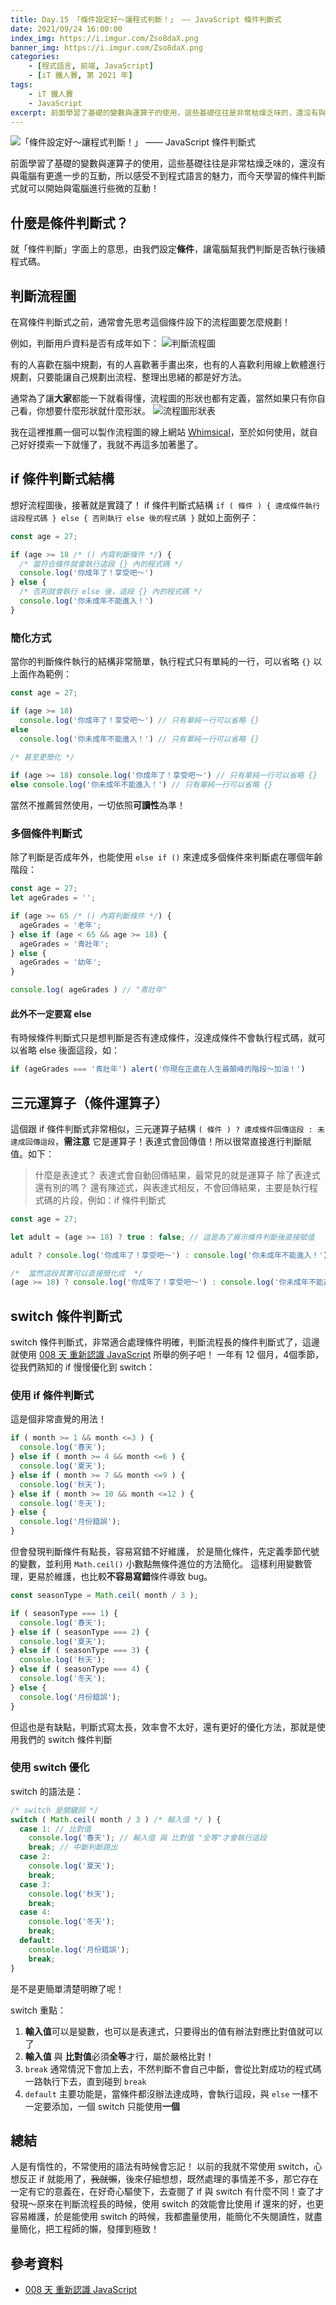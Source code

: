 ```yaml
---
title: Day.15 「條件設定好～讓程式判斷！」 —— JavaScript 條件判斷式
date: 2021/09/24 16:00:00
index_img: https://i.imgur.com/Zso8daX.png
banner_img: https://i.imgur.com/Zso8daX.png
categories:
    - [程式語言, 前端, JavaScript]
    - [iT 鐵人賽, 第 2021 年]
tags: 
    - iT 鐵人賽
    - JavaScript
excerpt: 前面學習了基礎的變數與運算子的使用，這些基礎往往是非常枯燥乏味的，還沒有與電腦有更進一步的互動，所以感受不到程式語言的魅力，而今天學習的條件判斷式就可以開始與電腦進行些微的互動！
---
```


![「條件設定好～讓程式判斷！」 —— JavaScript 條件判斷式](https://i.imgur.com/Zso8daX.png)

前面學習了基礎的變數與運算子的使用，這些基礎往往是非常枯燥乏味的，還沒有與電腦有更進一步的互動，所以感受不到程式語言的魅力，而今天學習的條件判斷式就可以開始與電腦進行些微的互動！

## 什麼是條件判斷式？

就「條件判斷」字面上的意思，由我們設定**條件**，讓電腦幫我們判斷是否執行後續程式碼。

## 判斷流程圖

在寫條件判斷式之前，通常會先思考這個條件設下的流程圖要怎麼規劃！

例如，判斷用戶資料是否有成年如下：
![判斷流程圖](https://i.imgur.com/8MzkGYV.png)

有的人喜歡在腦中規劃，有的人喜歡著手畫出來，也有的人喜歡利用線上軟體進行規劃，只要能讓自己規劃出流程、整理出思緒的都是好方法。

通常為了讓**大家**都能一下就看得懂，流程圖的形狀也都有定義，當然如果只有你自己看，你想要什麼形狀就什麼形狀。
![流程圖形狀表](https://i.imgur.com/3Dy8YqY.png)

我在這裡推薦一個可以製作流程圖的線上網站 [Whimsical](https://whimsical.com/)，至於如何使用，就自己好好摸索一下就懂了，我就不再這多加著墨了。

## if 條件判斷式結構

想好流程圖後，接著就是實踐了！
if 條件判斷式結構 `if ( 條件 ) { 達成條件執行這段程式碼 } else { 否則執行 else 後的程式碼 }` 就如上面例子：

```javascript
const age = 27;

if (age >= 18 /* () 內寫判斷條件 */) {
  /* 當符合條件就會執行這段 {} 內的程式碼 */
  console.log('你成年了！享受吧～')
} else {
  /* 否則就會執行 else 後，這段 {} 內的程式碼 */
  console.log('你未成年不能進入！')
}
```

### 簡化方式

當你的判斷條件執行的結構非常簡單，執行程式只有單純的一行，可以省略 `{}`
以上面作為範例：

```javascript
const age = 27;

if (age >= 18)
  console.log('你成年了！享受吧～') // 只有單純一行可以省略 {}
else
  console.log('你未成年不能進入！') // 只有單純一行可以省略 {}
  
/* 甚至更簡化 */

if (age >= 18) console.log('你成年了！享受吧～') // 只有單純一行可以省略 {}
else console.log('你未成年不能進入！') // 只有單純一行可以省略 {}
```

當然不推薦貿然使用，一切依照**可讀性**為準！

### 多個條件判斷式

除了判斷是否成年外，也能使用 `else if ()` 來達成多個條件來判斷處在哪個年齡階段：

```javascript
const age = 27;
let ageGrades = '';

if (age >= 65 /* () 內寫判斷條件 */) {
  ageGrades = '老年';
} else if (age < 65 && age >= 18) {
  ageGrades = '青壯年';
} else {
  ageGrades = '幼年';
}

console.log( ageGrades ) // "青壯年"
```

#### 此外不一定要寫 else

有時候條件判斷式只是想判斷是否有達成條件，沒達成條件不會執行程式碼，就可以省略 else 後面這段，如：

```javascript
if (ageGrades === '青壯年') alert('你現在正處在人生最顛峰的階段～加油！') 
```

## 三元運算子（條件運算子）

這個跟 if 條件判斷式非常相似，三元運算子結構 `( 條件 ) ? 達成條件回傳這段 : 未達成回傳這段`，**需注意** 它是運算子！表達式會回傳值！所以很常直接進行判斷賦值。如下：

> 什麼是表達式？ 表達式會自動回傳結果，最常見的就是運算子
> 除了表達式還有別的嗎？ 還有陳述式，與表達式相反，不會回傳結果，主要是執行程式碼的片段，例如：if 條件判斷式

```javascript
const age = 27;

let adult = (age >= 18) ? true : false; // 這是為了展示條件判斷後直接賦值

adult ? console.log('你成年了！享受吧～') : console.log('你未成年不能進入！'); // "你成年了！享受吧～"

/*  當然這段其實可以直接簡化成  */
(age >= 18) ? console.log('你成年了！享受吧～') : console.log('你未成年不能進入！'); // "你成年了！享受吧～"
```

## switch 條件判斷式

switch 條件判斷式，非常適合處理條件明確，判斷流程長的條件判斷式了，這邊就使用 [008 天 重新認識 JavaScript](https://www.tenlong.com.tw/products/9789864344130) 所舉的例子吧！
一年有 12 個月，4個季節，從我們熟知的 if 慢慢優化到 switch：

### 使用 if 條件判斷式

這是個非常直覺的用法！

```javascript
if ( month >= 1 && month <=3 ) {
  console.log('春天');
} else if ( month >= 4 && month <=6 ) {
  console.log('夏天');
} else if ( month >= 7 && month <=9 ) {
  console.log('秋天');
} else if ( month >= 10 && month <=12 ) {
  console.log('冬天');
} else {
  console.log('月份錯誤');
}
```

但會發現判斷條件有點長，容易寫錯不好維護，
於是簡化條件，先定義季節代號的變數，並利用 `Math.ceil()` 小數點無條件進位的方法簡化。
這樣利用變數管理，更易於維護，也比較**不容易寫錯**條件導致 bug。

```javascript
const seasonType = Math.ceil( month / 3 );

if ( seasonType === 1) {
  console.log('春天');
} else if ( seasonType === 2) {
  console.log('夏天');
} else if ( seasonType === 3) {
  console.log('秋天');
} else if ( seasonType === 4) {
  console.log('冬天');
} else {
  console.log('月份錯誤');
}
```

但這也是有缺點，判斷式寫太長，效率會不太好，還有更好的優化方法，那就是使用我們的 switch 條件判斷

### 使用 switch 優化

switch 的語法是：

```javascript
/* switch 是關鍵詞 */
switch ( Math.ceil( month / 3 ) /* 輸入值 */ ) {
  case 1: // 比對值
    console.log('春天'); // 輸入值 與 比對值 "全等"才會執行這段
    break; // 中斷判斷跳出
  case 2:
    console.log('夏天');
    break;
  case 3:
    console.log('秋天');
    break;
  case 4:
    console.log('冬天');
    break;
  default:
    console.log('月份錯誤');
    break;
}
```

是不是更簡單清楚明瞭了呢！

switch 重點：

1. **輸入值**可以是變數，也可以是表達式，只要得出的值有辦法對應比對值就可以了
2. **輸入值** 與 **比對值**必須**全等**才行，屬於嚴格比對！
3. `break` 通常情況下會加上去，不然判斷不會自己中斷，會從比對成功的程式碼一路執行下去，直到碰到 `break`
4. `default` 主要功能是，當條件都沒辦法達成時，會執行這段，與 `else` 一樣不一定要添加，一個 switch 只能使用**一個**

## 總結

人是有惰性的，不常使用的語法有時候會忘記！
以前的我就不常使用 switch，心想反正 if 就能用了，~~我就懶~~，後來仔細想想，既然處理的事情差不多，那它存在一定有它的意義在，在好奇心驅使下，去查閱了 if 與 switch 有什麼不同！查了才發現～原來在判斷流程長的時候，使用 switch 的效能會比使用 if 還來的好，也更容易維護，於是能使用 switch 的時候，我都盡量使用，能簡化不失閱讀性，就盡量簡化，把工程師的懶，發揮到極致！

## 參考資料

- [008 天 重新認識 JavaScript](https://www.tenlong.com.tw/products/9789864344130)
